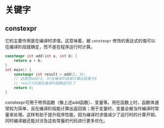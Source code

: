 # 关键字

## constexpr

它的主要作用是在编译时求值。这意味着，被 `constexpr` 修饰的表达式的值可以在编译阶段就确定，而不是在程序运行时计算。

```cpp
constexpr int add(int a, int b) {
    return a + b;
}
int main() {
    constexpr int result = add(2, 3);
    // 这里的add(2, 3)在编译阶段就计算出结果为5
    // result的值在编译时就确定为5了
    return 0;
}
```

constexpr可用于修饰函数（像上述add函数）、变量等。用在函数上时，函数体通常较为简单，且在编译阶段能计算出返回值；用于变量时，变量会被当作编译时常量来处理。这样有助于提升程序性能，因为编译时求值减少了运行时的计算开销，同时编译器还能对涉及这些常量的代码进行更多优化。
